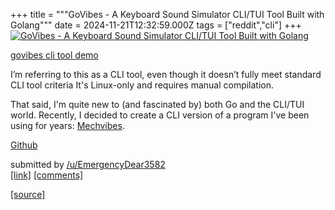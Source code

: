 +++
title = """GoVibes - A Keyboard Sound Simulator CLI/TUI Tool Built with Golang"""
date = 2024-11-21T12:32:59.000Z
tags = ["reddit","cli"]
+++
[![GoVibes - A Keyboard Sound Simulator CLI/TUI Tool Built with Golang](https://external-preview.redd.it/Dz3K_8wU1ni9d6AxMbDBNb-v1RSPCRPQE1fy3VkKwfI.jpg?width=640&crop=smart&auto=webp&s=e458d7ac39a8c0ffe715d7b9a8a634ac2eed67fb "GoVibes - A Keyboard Sound Simulator CLI/TUI Tool Built with Golang")](https://www.reddit.com/r/commandline/comments/1gwf707/govibes_a_keyboard_sound_simulator_clitui_tool/)

[govibes cli tool demo](https://reddit.com/link/1gwf707/video/goi94e67192e1/player)

I’m referring to this as a CLI tool, even though it doesn’t fully meet standard CLI tool criteria It's Linux-only and requires manual compilation.

That said, I'm quite new to (and fascinated by) both Go and the CLI/TUI world. Recently, I decided to create a CLI version of a program I've been using for years: [Mechvibes](https://mechvibes.com).

[Github](https://github.com/manish-mehra/govibes)

submitted by [/u/EmergencyDear3582](https://www.reddit.com/user/EmergencyDear3582)  
[\[link\]](https://www.reddit.com/r/commandline/comments/1gwf707/govibes_a_keyboard_sound_simulator_clitui_tool/) [\[comments\]](https://www.reddit.com/r/commandline/comments/1gwf707/govibes_a_keyboard_sound_simulator_clitui_tool/)

[[source]](https://www.reddit.com/r/commandline/comments/1gwf707/govibes_a_keyboard_sound_simulator_clitui_tool/)
